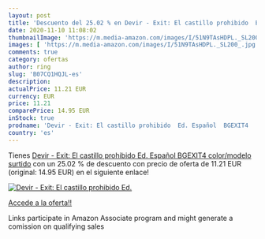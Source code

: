 ```yaml
---
layout: post
title: 'Descuento del 25.02 % en Devir - Exit: El castillo prohibido  Ed.'
date: 2020-11-10 11:08:02
thumbnailImage: 'https://m.media-amazon.com/images/I/51N9TAsHDPL._SL200_.jpg'
images: [ 'https://m.media-amazon.com/images/I/51N9TAsHDPL._SL200_.jpg' ]
comments: true
category: ofertas
author: ring
slug: 'B07CQ1HQJL-es'
description:
actualPrice: 11.21 EUR
currency: EUR
price: 11.21
comparePrice: 14.95 EUR
inStock: true
prodname: 'Devir - Exit: El castillo prohibido  Ed. Español  BGEXIT4    color/modelo surtido'
country: 'es'
---
```


Tienes [Devir - Exit: El castillo prohibido  Ed. Español  BGEXIT4    color/modelo surtido](https://www.amazon.es/dp/B07CQ1HQJL/?tag=tolees-21) con un 25.02 % de descuento con precio de oferta de 11.21 EUR (original: 14.95 EUR) en el siguiente enlace!

[![Devir - Exit: El castillo prohibido  Ed.](https://m.media-amazon.com/images/I/51N9TAsHDPL._SL200_.jpg)](https://www.amazon.es/dp/B07CQ1HQJL/?tag=tolees-21)

[Accede a la oferta!!](https://www.amazon.es/dp/B07CQ1HQJL/?tag=tolees-21)

Links participate in Amazon Associate program and might generate a comission on qualifying sales


